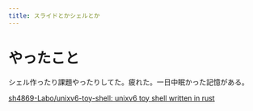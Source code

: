 ```yaml
---
title: スライドとかシェルとか
---
```


# やったこと

シェル作ったり課題やったりしてた。疲れた。一日中眠かった記憶がある。

[sh4869\-Labo/unixv6\-toy\-shell: unixv6 toy shell written in rust](https://github.com/sh4869-Labo/unixv6-toy-shell)
